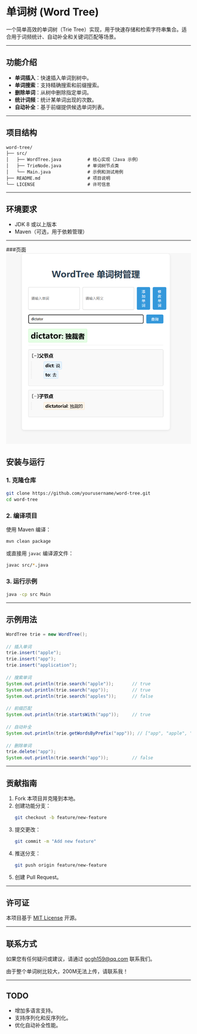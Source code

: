 
# 单词树 (Word Tree)

一个简单高效的单词树（Trie Tree）实现，用于快速存储和检索字符串集合。适合用于词频统计、自动补全和关键词匹配等场景。

---

## 功能介绍

- **单词插入**：快速插入单词到树中。
- **单词搜索**：支持精确搜索和前缀搜索。
- **删除单词**：从树中删除指定单词。
- **统计词频**：统计某单词出现的次数。
- **自动补全**：基于前缀提供候选单词列表。

---

## 项目结构

```
word-tree/
├── src/
│   ├── WordTree.java          # 核心实现（Java 示例）
│   ├── TrieNode.java          # 单词树节点类
│   └── Main.java              # 示例和测试用例
├── README.md                  # 项目说明
└── LICENSE                    # 许可信息
```

---

## 环境要求

- JDK 8 或以上版本
- Maven（可选，用于依赖管理）

---
###页面
![img.png](img.png)

## 安装与运行

### 1. 克隆仓库

```bash
git clone https://github.com/yourusername/word-tree.git
cd word-tree
```

### 2. 编译项目

使用 Maven 编译：

```bash
mvn clean package
```

或直接用 `javac` 编译源文件：

```bash
javac src/*.java
```

### 3. 运行示例

```bash
java -cp src Main
```

---

## 示例用法

```java
WordTree trie = new WordTree();

// 插入单词
trie.insert("apple");
trie.insert("app");
trie.insert("application");

// 搜索单词
System.out.println(trie.search("apple"));       // true
System.out.println(trie.search("app"));         // true
System.out.println(trie.search("apples"));      // false

// 前缀匹配
System.out.println(trie.startsWith("app"));     // true

// 自动补全
System.out.println(trie.getWordsByPrefix("app")); // ["app", "apple", "application"]

// 删除单词
trie.delete("app");
System.out.println(trie.search("app"));         // false
```

---

## 贡献指南

1. Fork 本项目并克隆到本地。
2. 创建功能分支：
   ```bash
   git checkout -b feature/new-feature
   ```
3. 提交更改：
   ```bash
   git commit -m "Add new feature"
   ```
4. 推送分支：
   ```bash
   git push origin feature/new-feature
   ```
5. 创建 Pull Request。

---

## 许可证

本项目基于 [MIT License](LICENSE) 开源。

---

## 联系方式

如果您有任何疑问或建议，请通过 [gcgh159@qq.com](slixils159@gmail.com) 联系我们。

由于整个单词树比较大，200M无法上传，请联系我！

---

## TODO

- 增加多语言支持。
- 支持序列化和反序列化。
- 优化自动补全性能。
